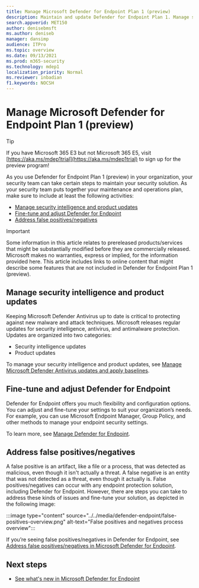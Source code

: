 ```yaml
---
title: Manage Microsoft Defender for Endpoint Plan 1 (preview)
description: Maintain and update Defender for Endpoint Plan 1. Manage settings, get updates, and address false positives/negatives.
search.appverid: MET150 
author: denisebmsft
ms.author: deniseb
manager: dansimp 
audience: ITPro
ms.topic: overview
ms.date: 09/13/2021
ms.prod: m365-security
ms.technology: mdep1
localization_priority: Normal
ms.reviewer: inbadian
f1.keywords: NOCSH
---
```


# Manage Microsoft Defender for Endpoint Plan 1 (preview)

> [!TIP]
> If you have Microsoft 365 E3 but not Microsoft 365 E5, visit [https://aka.ms/mdep1trial](https://aka.ms/mdep1trial) to sign up for the preview program!

As you use Defender for Endpoint Plan 1 (preview) in your organization, your security team can take certain steps to maintain your security solution. As your security team puts together your maintenance and operations plan, make sure to include at least the following activities:

- [Manage security intelligence and product updates](#manage-security-intelligence-and-product-updates)
- [Fine-tune and adjust Defender for Endpoint](#fine-tune-and-adjust-defender-for-endpoint)
- [Address false positives/negatives](#address-false-positivesnegatives)

> [!IMPORTANT]
> Some information in this article relates to prereleased products/services that might be substantially modified before they are commercially released. Microsoft makes no warranties, express or implied, for the information provided here. This article includes links to online content that might describe some features that are not included in Defender for Endpoint Plan 1 (preview).

## Manage security intelligence and product updates

Keeping Microsoft Defender Antivirus up to date is critical to protecting against new malware and attack techniques. Microsoft releases regular updates for security intelligence, antivirus, and antimalware protection. Updates are organized into two categories: 

- Security intelligence updates
- Product updates 

To manage your security intelligence and product updates, see [Manage Microsoft Defender Antivirus updates and apply baselines](manage-updates-baselines-microsoft-defender-antivirus.md).

## Fine-tune and adjust Defender for Endpoint

Defender for Endpoint offers you much flexibility and configuration options. You can adjust and fine-tune your settings to suit your organization’s needs. For example, you can use Microsoft Endpoint Manager, Group Policy, and other methods to manage your endpoint security settings. 

To learn more, see [Manage Defender for Endpoint](manage-atp-post-migration.md).

## Address false positives/negatives

A false positive is an artifact, like a file or a process, that was detected as malicious, even though it isn't actually a threat. A false negative is an entity that was not detected as a threat, even though it actually is. False positives/negatives can occur with any endpoint protection solution, including Defender for Endpoint. However, there are steps you can take to address these kinds of issues and fine-tune your solution, as depicted in the following image:

:::image type="content" source="../../media/defender-endpoint/false-positives-overview.png" alt-text="False positives and negatives process overview":::

If you’re seeing false positives/negatives in Defender for Endpoint, see [Address false positives/negatives in Microsoft Defender for Endpoint](defender-endpoint-false-positives-negatives.md).

## Next steps

- [See what's new in Microsoft Defender for Endpoint](whats-new-in-microsoft-defender-atp.md)